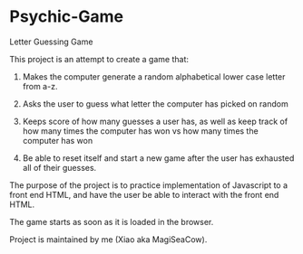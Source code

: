 # Psychic-Game
Letter Guessing Game

This project is an attempt to create a game that:

1. Makes the computer generate a random alphabetical lower case letter from a-z.

2. Asks the user to guess what letter the computer has picked on random

3. Keeps score of how many guesses a user has, as well as keep track of how many times the computer has won vs how many times the computer has won

4. Be able to reset itself and start a new game after the user has exhausted all of their guesses.

The purpose of the project is to practice implementation of Javascript to a front end HTML, and have the user be able to interact with the front end HTML.

The game starts as soon as it is loaded in the browser.

Project is maintained by me (Xiao aka MagiSeaCow).